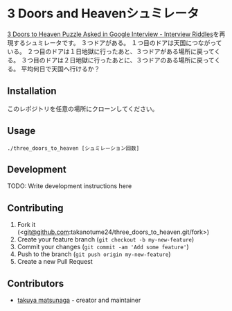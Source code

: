 # 3 Doors and Heavenシュミレータ

[3 Doors to Heaven Puzzle Asked in Google Interview - Interview Riddles](http://www.crazyforcode.com/heaven-hell-puzzle/)を再現するシュミレータです。
３つドアがある。
１つ目のドアは天国につながっている。
２つ目のドアは１日地獄に行ったあと、３つドアがある場所に戻ってくる。
３つ目のドアは２日地獄に行ったあとに、３つドアのある場所に戻ってくる。
平均何日で天国へ行けるか？
## Installation

このレポジトリを任意の場所にクローンしてください。
## Usage
```
./three_doors_to_heaven [シュミレーション回数]
```
## Development

TODO: Write development instructions here

## Contributing

1. Fork it (<git@github.com:takanotume24/three_doors_to_heaven.git/fork>)
2. Create your feature branch (`git checkout -b my-new-feature`)
3. Commit your changes (`git commit -am 'Add some feature'`)
4. Push to the branch (`git push origin my-new-feature`)
5. Create a new Pull Request

## Contributors

- [takuya matsunaga](https://github.com/takanotume24) - creator and maintainer
